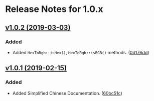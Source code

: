 # Release Notes for 1.0.x

## [v1.0.2 (2019-03-03)](https://github.com/ofcold/qr-code/compare/1.0.2...1.0.1)

### Added
- Added `HexToRgb::isHex()`, `HexToRgb::isRGB()` methods. ([0d176dd](https://github.com/ofcold/qr-code/commit/0d176dd2d3e9abe3e0c9fb658b53369a16b1e3cf))



## [v1.0.1 (2019-02-15)](https://github.com/ofcold/qr-code/compare/1.0.1...1.0.0)

### Added
- Added Simplified Chinese Documentation. ([60bc51c](https://github.com/ofcold/qr-code/commit/60bc51c973924231c447c90ea785b1a4090b5c50))
